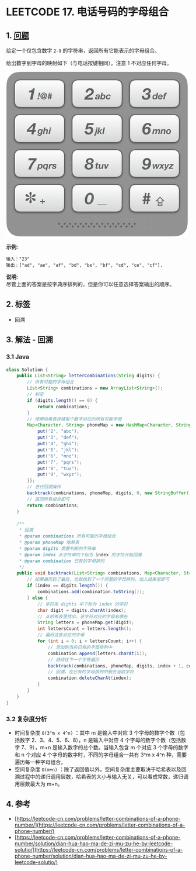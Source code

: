 # LEETCODE 17. 电话号码的字母组合

## 1. [问题](https://leetcode-cn.com/problems/letter-combinations-of-a-phone-number/)

给定一个仅包含数字 `2-9` 的字符串，返回所有它能表示的字母组合。

给出数字到字母的映射如下（与电话按键相同）。注意 1 不对应任何字母。

![](<../../../.gitbook/assets/image (60).png>)

**示例:**

```
输入："23"
输出：["ad", "ae", "af", "bd", "be", "bf", "cd", "ce", "cf"].
```

**说明:**\
尽管上面的答案是按字典序排列的，但是你可以任意选择答案输出的顺序。

## 2. 标签

* 回溯

## 3. 解法 - 回溯

### 3.1 Java

```java
class Solution {
    public List<String> letterCombinations(String digits) {
        // 所有可能的字母组合
        List<String> combinations = new ArrayList<String>();
        // 判空
        if (digits.length() == 0) {
            return combinations;
        }
        // 使用哈希表存储每个数字对应的所有可能字母
        Map<Character, String> phoneMap = new HashMap<Character, String>() {{
            put('2', "abc");
            put('3', "def");
            put('4', "ghi");
            put('5', "jkl");
            put('6', "mno");
            put('7', "pqrs");
            put('8', "tuv");
            put('9', "wxyz");
        }};
        // 进行回溯操作
        backtrack(combinations, phoneMap, digits, 0, new StringBuffer());
        // 返回所有组合即可
        return combinations;
    }

    /**
     * 回溯
     * @param combinations 所有可能的字母组合
     * @param phoneMap 哈希表
     * @param digits 需要判断的字符串
     * @param index 从字符串的下标为 index 的字符开始回溯
     * @param combination 已有的字母排列
     */
    public void backtrack(List<String> combinations, Map<Character, String> phoneMap, String digits, int index, StringBuffer combination) {
        // 如果遍历到了最后，也就找到了一个完整的字母排列，加入结果里即可
        if (index == digits.length()) {
            combinations.add(combination.toString());
        } else {
            // 字符串 dights 中下标为 index 的字符
            char digit = digits.charAt(index);
            // 从哈希表里找出，该字符对应的字母有哪些
            String letters = phoneMap.get(digit);
            int lettersCount = letters.length();
            // 遍历这些对应的字母
            for (int i = 0; i < lettersCount; i++) {
                // 添加到当前已有的字母排列中
                combination.append(letters.charAt(i));
                // 继续往下一个字符遍历
                backtrack(combinations, phoneMap, digits, index + 1, combination);
                // 回溯，在已有的字母排列中删去当前字符
                combination.deleteCharAt(index);
            }
        }
    }
}
```

### 3.2 复杂度分析

* 时间复杂度 `O(3^m x 4^n)` ：其中 m 是输入中对应 3 个字母的数字个数（包括数字 2、3、4、5、6、8），n 是输入中对应 4 个字母的数字个数（包括数字 7、9），m+n 是输入数字的总个数。当输入包含 m 个对应 3 个字母的数字和 n 个对应 4 个字母的数字时，不同的字母组合一共有 3^m x 4^n 种，需要遍历每一种字母组合。
* 空间复杂度 `O(m+n)` ：除了返回值以外，空间复杂度主要取决于哈希表以及回溯过程中的递归调用层数，哈希表的大小与输入无关，可以看成常数，递归调用层数最大为 m+n。

## 4. 参考

* [https://leetcode-cn.com/problems/letter-combinations-of-a-phone-number/](https://leetcode-cn.com/problems/letter-combinations-of-a-phone-number/)
* [https://leetcode-cn.com/problems/letter-combinations-of-a-phone-number/solution/dian-hua-hao-ma-de-zi-mu-zu-he-by-leetcode-solutio/](https://leetcode-cn.com/problems/letter-combinations-of-a-phone-number/solution/dian-hua-hao-ma-de-zi-mu-zu-he-by-leetcode-solutio/)
